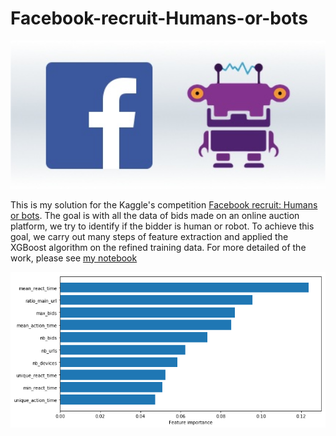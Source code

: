 # Facebook-recruit-Humans-or-bots

<img src="facebook.png" width="700"/>

This is my solution for the Kaggle's competition [Facebook recruit: Humans or bots](https://www.kaggle.com/c/facebook-recruiting-iv-human-or-bot). The goal is with all the data of bids made on an online auction platform, we try to identify if the bidder is human or robot. To achieve this goal, we carry out many steps of feature extraction and applied the XGBoost algorithm on the refined training data. 
For more detailed of the work, please see [my notebook](https://github.com/dmnguyen92/Facebook-recruit-Humans-or-bots/blob/master/Facebook:%20Human%20or%20Bots.ipynb)

<img src="feature_importance.png" width="800" />
